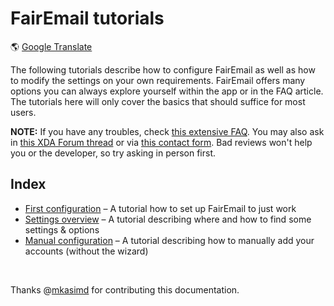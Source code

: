 # FairEmail tutorials

&#x1F30E; [Google Translate](https://translate.google.com/translate?sl=en&u=https%3A%2F%2Fgithub.com%2FM66B%2FFairEmail%2Ftree%2Fmaster%2Ftutorials)

The following tutorials describe how to configure FairEmail as well as how to modify the settings on your own requirements.
FairEmail offers many options you can always explore yourself within the app or in the FAQ article.
The tutorials here will only cover the basics that should suffice for most users.

**NOTE:** If you have any troubles, check [this extensive FAQ](https://github.com/M66B/FairEmail/blob/master/FAQ.md).
You may also ask in [this XDA Forum thread](https://forum.xda-developers.com/t/app-5-0-fairemail-fully-featured-open-source-privacy-oriented-email-app.3824168/)
or via [this contact form](https://contact.faircode.eu/?product=fairemailsupport). Bad reviews won't help you or the developer, so try asking in person first.

## Index

* [First configuration](https://github.com/M66B/FairEmail/blob/master/tutorials/FIRST-CONFIG.md) &#8211; A tutorial how to set up FairEmail to just work
* [Settings overview](https://github.com/M66B/FairEmail/blob/master/tutorials/SETTINGS-OVERVIEW.md) &#8211; A tutorial describing where and how to find some settings & options
* [Manual configuration](https://github.com/M66B/FairEmail/blob/master/tutorials/MANUAL-CONFIG.md) &#8211; A tutorial describing how to manually add your accounts (without the wizard)

<br>

Thanks @[mkasimd](https://github.com/mkasimd/) for contributing this documentation.
